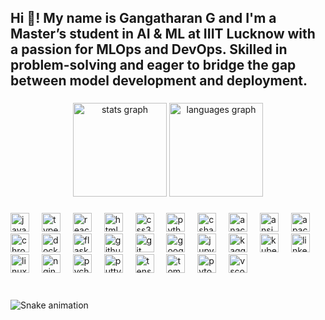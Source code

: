 <h2 align="left">Hi 👋! My name is Gangatharan G and I'm a Master’s student in AI & ML at IIIT Lucknow with a passion for MLOps and DevOps. Skilled in problem-solving and eager to bridge the gap between model development and deployment.</h2>

###

<div align="center">
  <img src="https://github-readme-stats.vercel.app/api?username=Gangatharangurusamy&hide_title=false&hide_rank=false&show_icons=true&include_all_commits=true&count_private=true&disable_animations=false&theme=dracula&locale=en&hide_border=false" height="150" alt="stats graph"  />
  <img src="https://github-readme-stats.vercel.app/api/top-langs?username=Gangatharangurusamy&locale=en&hide_title=false&layout=compact&card_width=320&langs_count=5&theme=dracula&hide_border=false" height="150" alt="languages graph"  />
</div>

###

<div align="left">
  <img src="https://cdn.jsdelivr.net/gh/devicons/devicon/icons/javascript/javascript-original.svg" height="30" alt="javascript logo"  />
  <img width="12" />
  <img src="https://cdn.jsdelivr.net/gh/devicons/devicon/icons/typescript/typescript-original.svg" height="30" alt="typescript logo"  />
  <img width="12" />
  <img src="https://cdn.jsdelivr.net/gh/devicons/devicon/icons/react/react-original.svg" height="30" alt="react logo"  />
  <img width="12" />
  <img src="https://cdn.jsdelivr.net/gh/devicons/devicon/icons/html5/html5-original.svg" height="30" alt="html5 logo"  />
  <img width="12" />
  <img src="https://cdn.jsdelivr.net/gh/devicons/devicon/icons/css3/css3-original.svg" height="30" alt="css3 logo"  />
  <img width="12" />
  <img src="https://cdn.jsdelivr.net/gh/devicons/devicon/icons/python/python-original.svg" height="30" alt="python logo"  />
  <img width="12" />
  <img src="https://cdn.jsdelivr.net/gh/devicons/devicon/icons/csharp/csharp-original.svg" height="30" alt="csharp logo"  />
  <img width="12" />
  <img src="https://cdn.jsdelivr.net/gh/devicons/devicon/icons/anaconda/anaconda-original.svg" height="30" alt="anaconda logo"  />
  <img width="12" />
  <img src="https://cdn.jsdelivr.net/gh/devicons/devicon/icons/ansible/ansible-original.svg" height="30" alt="ansible logo"  />
  <img width="12" />
  <img src="https://cdn.jsdelivr.net/gh/devicons/devicon/icons/apache/apache-original.svg" height="30" alt="apache logo"  />
  <img width="12" />
  <img src="https://cdn.jsdelivr.net/gh/devicons/devicon/icons/chrome/chrome-original.svg" height="30" alt="chrome logo"  />
  <img width="12" />
  <img src="https://cdn.jsdelivr.net/gh/devicons/devicon/icons/docker/docker-original.svg" height="30" alt="docker logo"  />
  <img width="12" />
  <img src="https://cdn.jsdelivr.net/gh/devicons/devicon/icons/flask/flask-original.svg" height="30" alt="flask logo"  />
  <img width="12" />
  <img src="https://cdn.jsdelivr.net/gh/devicons/devicon/icons/github/github-original.svg" height="30" alt="github logo"  />
  <img width="12" />
  <img src="https://cdn.jsdelivr.net/gh/devicons/devicon/icons/git/git-original.svg" height="30" alt="git logo"  />
  <img width="12" />
  <img src="https://cdn.jsdelivr.net/gh/devicons/devicon/icons/google/google-original.svg" height="30" alt="google logo"  />
  <img width="12" />
  <img src="https://cdn.jsdelivr.net/gh/devicons/devicon/icons/jupyter/jupyter-original.svg" height="30" alt="jupyter logo"  />
  <img width="12" />
  <img src="https://cdn.jsdelivr.net/gh/devicons/devicon/icons/kaggle/kaggle-original.svg" height="30" alt="kaggle logo"  />
  <img width="12" />
  <img src="https://cdn.jsdelivr.net/gh/devicons/devicon/icons/kubernetes/kubernetes-plain.svg" height="30" alt="kubernetes logo"  />
  <img width="12" />
  <img src="https://cdn.jsdelivr.net/gh/devicons/devicon/icons/linkedin/linkedin-original.svg" height="30" alt="linkedin logo"  />
  <img width="12" />
  <img src="https://cdn.jsdelivr.net/gh/devicons/devicon/icons/linux/linux-original.svg" height="30" alt="linux logo"  />
  <img width="12" />
  <img src="https://cdn.jsdelivr.net/gh/devicons/devicon/icons/nginx/nginx-original.svg" height="30" alt="nginx logo"  />
  <img width="12" />
  <img src="https://cdn.jsdelivr.net/gh/devicons/devicon/icons/pycharm/pycharm-original.svg" height="30" alt="pycharm logo"  />
  <img width="12" />
  <img src="https://cdn.jsdelivr.net/gh/devicons/devicon/icons/putty/putty-original.svg" height="30" alt="putty logo"  />
  <img width="12" />
  <img src="https://cdn.jsdelivr.net/gh/devicons/devicon/icons/tensorflow/tensorflow-original.svg" height="30" alt="tensorflow logo"  />
  <img width="12" />
  <img src="https://cdn.jsdelivr.net/gh/devicons/devicon/icons/tomcat/tomcat-original.svg" height="30" alt="tomcat logo"  />
  <img width="12" />
  <img src="https://cdn.jsdelivr.net/gh/devicons/devicon/icons/pytorch/pytorch-original.svg" height="30" alt="pytorch logo"  />
  <img width="12" />
  <img src="https://cdn.jsdelivr.net/gh/devicons/devicon/icons/vscode/vscode-original.svg" height="30" alt="vscode logo"  />
</div>

###

<br clear="both">

<img src="https://raw.githubusercontent.com/Gangatharangurusamy/Gangatharangurusamy/output/snake.svg" alt="Snake animation" />

###
